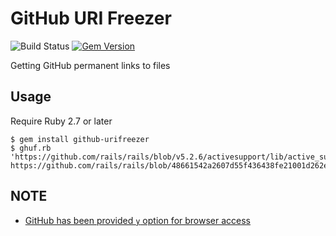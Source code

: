 GitHub URI Freezer
=======================

![Build Status](https://github.com/kachick/github-urifreezer/actions/workflows/test_behaviors.yml/badge.svg?branch=main)
[![Gem Version](https://badge.fury.io/rb/github-urifreezer.png)](http://badge.fury.io/rb/github-urifreezer)

Getting GitHub permanent links to files

Usage
-----

Require Ruby 2.7 or later

```console
$ gem install github-urifreezer
$ ghuf.rb 'https://github.com/rails/rails/blob/v5.2.6/activesupport/lib/active_support.rb#L33'
https://github.com/rails/rails/blob/48661542a2607d55f436438fe21001d262e61fec/activesupport/lib/active_support.rb#L33
```

NOTE
---

* [GitHub has been provided `y` option for browser access](https://docs.github.com/en/github/managing-files-in-a-repository/managing-files-on-github/getting-permanent-links-to-files)